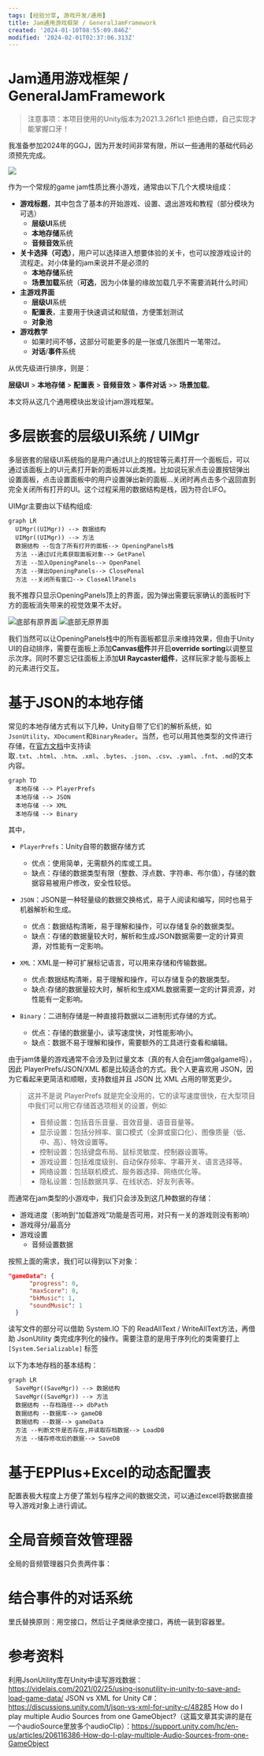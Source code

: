 ```yaml
---
tags: [经验分享, 游戏开发/通用]
title: Jam通用游戏框架 / GeneralJamFramework
created: '2024-01-10T08:55:09.846Z'
modified: '2024-02-01T02:37:06.313Z'
---
```


# Jam通用游戏框架 / GeneralJamFramework

> 注意事项：本项目使用的Unity版本为2021.3.26f1c1
拒绝白嫖，自己实现才能掌握口牙！

我准备参加2024年的GGJ，因为开发时间非常有限，所以一些通用的基础代码必须预先完成。

<img src="https://globalgamejam.org/themes/custom/ggj_v4/logo.svg">

作为一个常规的game jam性质比赛小游戏，通常由以下几个大模块组成：

- **游戏标题**，其中包含了基本的开始游戏、设置、退出游戏和教程（部分模块为可选）
  - **层级UI**系统
  - **本地存储**系统
  - **音频音效**系统
- **关卡选择（可选）**，用户可以选择进入想要体验的关卡，也可以按游戏设计的流程走。对小体量的jam来说并不是必须的
  - **本地存储**系统
  - **场景加载**系统（**可选**，因为小体量的缘故加载几乎不需要消耗什么时间）
- **主游戏界面**
  - **层级UI**系统
  - **配置表**，主要用于快速调试和赋值，方便策划测试
  - **对象池**
- **游戏教学**
  - 如果时间不够，这部分可能更多的是一张或几张图片一笔带过。
  - **对话**/**事件**系统

从优先级进行排序，则是：

**层级UI** > **本地存储** > **配置表** > **音频音效** > **事件对话** >> **场景加载**。

本文将从这几个通用模块出发设计jam游戏框架。

# 多层嵌套的层级UI系统 / UIMgr

多层嵌套的层级UI系统指的是用户通过UI上的按钮等元素打开一个面板后，可以通过该面板上的UI元素打开新的面板并以此类推。比如说玩家点击设置按钮弹出设置面板，点击设置面板中的用户设置弹出新的面板...关闭时再点击多个返回直到完全关闭所有打开的UI。这个过程采用的数据结构是栈，因为符合LIFO。

UIMgr主要由以下结构组成:

```mermaid
graph LR
  UIMgr((UIMgr)) --> 数据结构
  UIMgr((UIMgr)) --> 方法
  数据结构 --包含了所有打开的面板--> OpeningPanels栈
  方法 --通过UI元素获取面板对象--> GetPanel
  方法 --加入OpeningPanels--> OpenPanel
  方法 --弹出OpeningPanels--> ClosePenal
  方法 --关闭所有窗口--> CloseAllPanels
```

我不推荐只显示OpeningPanels顶上的界面，因为弹出需要玩家确认的面板时下方的面板消失带来的视觉效果不太好。

<img src="https://ae01.alicdn.com/kf/S290a42f7c6a1453c9128efbfab0c551fR.png" alt="底部有原界面" title="image.png" />
<img src="https://ae01.alicdn.com/kf/S78aba08c494546aca433eb32f51acbeau.png" alt="底部无原界面" title="image.png" />

我们当然可以让OpeningPanels栈中的所有面板都显示来维持效果，但由于Unity UI的自动排序，需要在面板上添加**Canvas组件**并开启**override sorting**以调整显示次序。同时不要忘记往面板上添加**UI Raycaster组件**，这样玩家才能与面板上的元素进行交互。

# 基于JSON的本地存储

常见的本地存储方式有以下几种，Unity自带了它们的解析系统，如`JsonUtility`、`XDocument`和`BinaryReader`。当然，也可以用其他类型的文件进行存储，在<a href="https://docs.unity3d.com/Manual/class-TextAsset.html">官方文档</a>中支持读取`.txt`、`.html`、`.htm`、`.xml`、`.bytes`、`.json`、`.csv`、`.yaml`、`.fnt`、`.md`的文本内容。

```mermaid
graph TD
  本地存储 --> PlayerPrefs
  本地存储 --> JSON
  本地存储 --> XML
  本地存储 --> Binary
```
其中，
- `PlayerPrefs`：Unity自带的数据存储方式
  - 优点：使用简单，无需额外的库或工具。
  - 缺点：存储的数据类型有限（整数、浮点数、字符串、布尔值），存储的数据容易被用户修改，安全性较低。

- `JSON`：JSON是一种轻量级的数据交换格式，易于人阅读和编写，同时也易于机器解析和生成。
  - 优点：数据结构清晰，易于理解和操作，可以存储复杂的数据类型。
  - 缺点：存储的数据量较大时，解析和生成JSON数据需要一定的计算资源，对性能有一定影响。

- `XML`：XML是一种可扩展标记语言，可以用来存储和传输数据。
  - 优点:数据结构清晰，易于理解和操作，可以存储复杂的数据类型。
  - 缺点:存储的数据量较大时，解析和生成XML数据需要一定的计算资源，对性能有一定影响。

- `Binary`：二进制存储是一种直接将数据以二进制形式存储的方式。
  - 优点：存储的数据量小，读写速度快，对性能影响小。
  - 缺点：数据不易于理解和操作，需要额外的工具进行查看和编辑。

由于jam体量的游戏通常不会涉及到过量文本（真的有人会在jam做galgame吗），因此 PlayerPrefs/JSON/XML 都是比较适合的方式。我个人更喜欢用 JSON，因为它看起来更简洁和顺眼，支持数组并且 JSON 比 XML 占用的带宽更少。

> 这并不是说 PlayerPrefs 就是完全没用的，它的读写速度很快，在大型项目中我们可以用它存储首选项相关的设置，例如:
>- 音频设置：包括音乐音量、音效音量、语音音量等。
>- 显示设置：包括分辨率、窗口模式（全屏或窗口化）、图像质量（低、中、高）、特效设置等。
>- 控制设置：包括键盘布局、鼠标灵敏度、控制器设置等。
>- 游戏设置：包括难度级别、自动保存频率、字幕开关、语言选择等。
>- 网络设置：包括联机模式、服务器选择、网络优化等。
>- 隐私设置：包括数据共享、在线状态、好友列表等。

而通常在jam类型的小游戏中，我们只会涉及到这几种数据的存储：
- 游戏进度（影响到“加载游戏”功能是否可用，对只有一关的游戏则没有影响）
- 游戏得分/最高分
- 游戏设置
  - 音频设置数据

按照上面的需求，我们可以得到以下对象：

```JSON
"gameData": {
      "progress": 0,
      "maxScore": 0,
      "bkMusic": 1,
      "soundMusic": 1
  }
```

读写文件的部分可以借助 System.IO 下的 ReadAllText / WriteAllText方法，再借助 JsonUtility 类完成序列化的操作。需要注意的是用于序列化的类需要打上 `[System.Serializable]` 标签

以下为本地存档的基本结构：

```mermaid
graph LR
  SaveMgr((SaveMgr)) --> 数据结构
  SaveMgr((SaveMgr)) --> 方法
  数据结构 --存档路径--> dbPath
  数据结构 --数据库--> gameDB
  数据结构 --数据--> gameData
  方法 --判断文件是否存在,并读取存档数据--> LoadDB
  方法 --储存修改后的数据--> SaveDB
```

# 基于EPPlus+Excel的动态配置表
配置表极大程度上方便了策划与程序之间的数据交流，可以通过excel将数据直接导入游戏对象上进行调试。



# 全局音频音效管理器
全局的音频管理器只负责两件事：



# 结合事件的对话系统
里氏替换原则：用空接口，然后让子类继承空接口，再统一装到容器里。



# 参考资料
利用JsonUtility库在Unity中读写游戏数据：https://videlais.com/2021/02/25/using-jsonutility-in-unity-to-save-and-load-game-data/
JSON vs XML for Unity C#：https://discussions.unity.com/t/json-vs-xml-for-unity-c/48285
How do I play multiple Audio Sources from one GameObject?（这篇文章其实讲的是在一个audioSource里放多个audioClip）：https://support.unity.com/hc/en-us/articles/206116386-How-do-I-play-multiple-Audio-Sources-from-one-GameObject 

